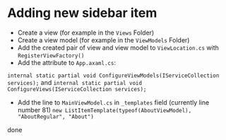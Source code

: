 ﻿# Adding new sidebar item

- Create a view (for example in the `Views` Folder)
- Create a view model (for example in the `ViewModels` Folder)
- Add the created pair of view and view model to `ViewLocation.cs` with `RegisterViewFactory()`
- Add the attribute to `App.axaml.cs`:

`internal static partial void ConfigureViewModels(IServiceCollection services);` and `internal static partial void ConfigureViews(IServiceCollection services);`


- Add the line to `MainViewModel.cs` in `_templates` field (currently line number 81)
`new ListItemTemplate(typeof(AboutViewModel), "AboutRegular", "About")`


done